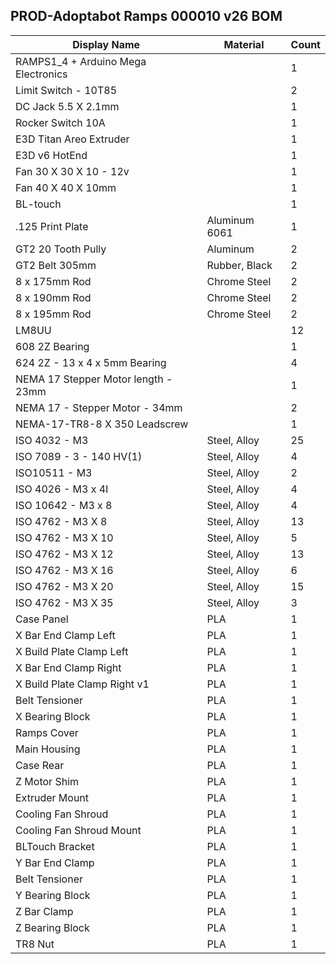 ## PROD-Adoptabot Ramps 000010 v26 BOM  

| Display Name                         | Material      | Count |
|--------------------------------------|---------------|-------|
| RAMPS1_4 + Arduino Mega Electronics  |               | 1     |
| Limit Switch - 10T85                 |               | 2     |
| DC Jack 5.5 X 2.1mm                  |               | 1     |
| Rocker Switch 10A                    |               | 1     |
| E3D Titan Areo Extruder              |               | 1     |
| E3D v6 HotEnd                        |               | 1     |
| Fan 30 X 30 X 10 - 12v               |               | 1     |
| Fan 40 X 40 X 10mm                   |               | 1     |
| BL-touch                             |               | 1     |
| .125 Print Plate                     | Aluminum 6061 | 1     |
| GT2 20 Tooth Pully                   | Aluminum      | 2     |
| GT2 Belt 305mm                       | Rubber, Black | 2     |
| 8 x 175mm Rod                        | Chrome Steel  | 2     |
| 8 x 190mm Rod                        | Chrome Steel  | 2     |
| 8 x 195mm Rod                        | Chrome Steel  | 2     |
| LM8UU                                |               | 12    |
| 608 2Z Bearing                       |               | 1     |
| 624 2Z - 13 x 4 x 5mm Bearing        |               | 4     |
| NEMA 17  Stepper Motor length - 23mm |               | 1     |
| NEMA 17 - Stepper Motor - 34mm       |               | 2     |
| NEMA-17-TR8-8 X 350 Leadscrew        |               | 1     |
| ISO 4032 - M3                        | Steel, Alloy  | 25    |
| ISO 7089 - 3 - 140 HV(1)             | Steel, Alloy  | 4     |
| ISO10511 - M3                        | Steel, Alloy  | 2     |
| ISO 4026 - M3 x 4I                   | Steel, Alloy  | 4     |
| ISO 10642 - M3 x 8                   | Steel, Alloy  | 4     |
| ISO 4762 - M3 X 8                    | Steel, Alloy  | 13    |
| ISO 4762 - M3 X 10                   | Steel, Alloy  | 5     |
| ISO 4762 - M3 X 12                   | Steel, Alloy  | 13    |
| ISO 4762 - M3 X 16                   | Steel, Alloy  | 6     |
| ISO 4762 - M3 X 20                   | Steel, Alloy  | 15    |
| ISO 4762 - M3 X 35                   | Steel, Alloy  | 3     |
| Case Panel                           | PLA           | 1     |
| X Bar End Clamp Left                 | PLA           | 1     |
| X Build Plate Clamp Left             | PLA           | 1     |
| X Bar End Clamp Right                | PLA           | 1     |
| X Build Plate Clamp Right v1         | PLA           | 1     |
| Belt Tensioner                       | PLA           | 1     |
| X Bearing Block                      | PLA           | 1     |
| Ramps Cover                          | PLA           | 1     |
| Main Housing                         | PLA           | 1     |
| Case Rear                            | PLA           | 1     |
| Z Motor Shim                         | PLA           | 1     |
| Extruder Mount                       | PLA           | 1     |
| Cooling Fan Shroud                   | PLA           | 1     |
| Cooling Fan Shroud Mount             | PLA           | 1     |
| BLTouch Bracket                      | PLA           | 1     |
| Y Bar End Clamp                      | PLA           | 1     |
| Belt Tensioner                       | PLA           | 1     |
| Y Bearing Block                      | PLA           | 1     |
| Z Bar Clamp                          | PLA           | 1     |
| Z Bearing Block                      | PLA           | 1     |
| TR8 Nut                              | PLA           | 1     |
